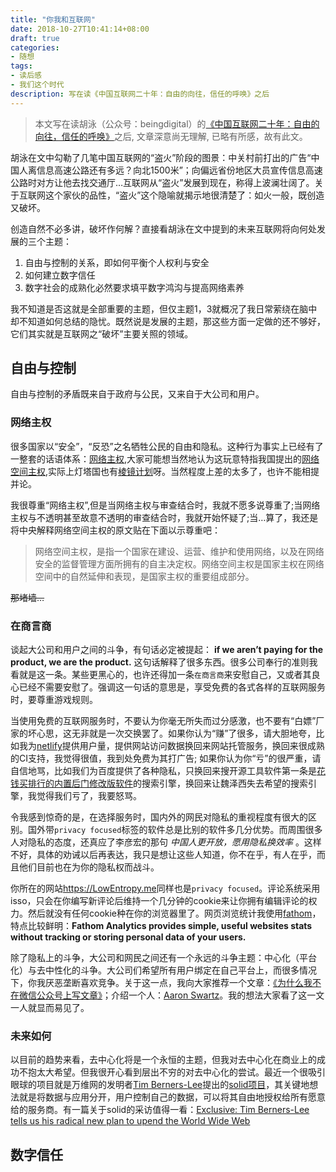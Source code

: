 ```yaml
---
title: "你我和互联网"
date: 2018-10-27T10:41:14+08:00
draft: true
categories:
- 随想
tags:
- 读后感
- 我们这个时代
description: 写在读《中国互联网二十年：自由的向往，信任的呼唤》之后
---
```


> 本文写在读胡泳（公众号：beingdigital）的[《中国互联网二十年：自由的向往，信任的呼唤》](https://www.huxiu.com/article/268816.html)之后, 文章深意尚无理解, 已略有所感，故有此文。

胡泳在文中勾勒了几笔中国互联网的“盗火”阶段的图景：中关村前打出的广告“中国人离信息高速公路还有多远？向北1500米”；向偏远省份地区大员宣传信息高速公路时对方让他去找交通厅…互联网从“盗火”发展到现在，称得上波澜壮阔了。关于互联网这个家伙的品性，“盗火”这个隐喻就揭示地很清楚了：如火一般，既创造又破坏。

创造自然不必多讲，破坏作何解？直接看胡泳在文中提到的未来互联网将向何处发展的三个主题：

1. 自由与控制的关系，即如何平衡个人权利与安全
2. 如何建立数字信任
3. 数字社会的成熟化必然要求填平数字鸿沟与提高网络素养

我不知道是否这就是全部重要的主题，但仅主题1，3就概况了我日常萦绕在脑中却不知道如何总结的隐忧。既然说是发展的主题，那这些方面一定做的还不够好，它们其实就是互联网之“破坏”主要关照的领域。

## 自由与控制

自由与控制的矛盾既来自于政府与公民，又来自于大公司和用户。

### 网络主权

很多国家以“安全”，“反恐”之名牺牲公民的自由和隐私。这种行为事实上已经有了一整套的话语体系：[网络主权](https://zh.wikipedia.org/wiki/%E7%BD%91%E7%BB%9C%E4%B8%BB%E6%9D%83),大家可能想当然地认为这玩意特指我国提出的[网络空间主权](http://www.cac.gov.cn/2017-08/07/c_1121443864.htm),实际上灯塔国也有[棱镜计划](https://zh.wikipedia.org/wiki/%E7%A8%9C%E9%8F%A1%E8%A8%88%E7%95%AB)呀。当然程度上差的太多了，也许不能相提并论。

我很尊重“网络主权”,但是当网络主权与审查结合时，我就不愿多说尊重了;当网络主权与不透明甚至故意不透明的审查结合时，我就开始怀疑了;当…算了，我还是将中央解释网络空间主权的原文贴在下面以示尊重吧：

> 网络空间主权，是指一个国家在建设、运营、维护和使用网络，以及在网络安全的监督管理方面所拥有的自主决定权。网络空间主权是国家主权在网络空间中的自然延伸和表现，是国家主权的重要组成部分。

~~那堵墙…~~

### 在商言商

谈起大公司和用户之间的斗争，有句话必定被提起： **if we aren’t paying for the product, we are the product.** 这句话解释了很多东西。很多公司奉行的准则我看就是这一条。某些更黑心的，也许还得加一条`在商言商`来安慰自己，又或者其良心已经不需要安慰了。强调这一句话的意思是，享受免费的各式各样的互联网服务时，要尊重游戏规则。

当使用免费的互联网服务时，不要认为你毫无所失而过分感激，也不要有“白嫖”厂家的坏心思，这无非就是一次交换罢了。如果你认为“赚”了很多，请大胆地夸，比如我为[netlify](https://www.netlify.com)提供用户量，提供网站访问数据换回来网站托管服务，换回来很成熟的CI支持，我觉得很值，我到处免费为其打广告; 如果你认为你“亏”的很严重，请自信地骂，比如我们为百度提供了各种隐私，只换回来搜开源工具软件第一条是[花钱买排行的内置后门修改版软件](http://www.techweb.com.cn/it/2012-01-31/1145906.shtml)的搜索引擎，换回来让魏泽西失去希望的搜索引擎，我觉得我们亏了，我要怒骂。

令我感到惊奇的是，在选择服务时，国内外的网民对隐私的重视程度有很大的区别。国外带`privacy focused`标签的软件总是比别的软件多几分优势。而周围很多人对隐私的态度，还真应了李彦宏的那句 *中国人更开放，愿用隐私换效率* 。这样不好，具体的劝诫以后再表达，我只是想让这些人知道，你不在乎，有人在乎，而且他们目前也在为你的隐私权而战斗。

你所在的网站<https://LowEntropy.me>同样也是`privacy focused`。评论系统采用isso，只会在你编写新评论后维持一个几分钟的cookie来让你拥有编辑评论的权力。然后就没有任何cookie种在你的浏览器里了。网页浏览统计我使用[fathom](https://usefathom.com/)，特点比较鲜明：**Fathom Analytics provides simple, useful websites stats without tracking or storing personal data of your users.**

除了隐私上的斗争，大公司和网民之间还有一个永远的斗争主题：中心化（平台化）与去中性化的斗争。大公司们希望所有用户绑定在自己平台上，而很多情况下，你我厌恶垄断喜欢竞争。关于这一点，我向大家推荐一个文章：[《为什么我不在微信公众号上写文章》](https://coolshell.cn/articles/17391.html)；介绍一个人：[Aaron Swartz](https://zh.wikipedia.org/zh/%E4%BA%9A%E4%BC%A6%C2%B7%E6%96%AF%E6%B2%83%E8%8C%A8)。我的想法大家看了这一文一人就显而易见了。

### 未来如何

以目前的趋势来看，去中心化将是一个永恒的主题，但我对去中心化在商业上的成功不抱太大希望。但我很开心看到层出不穷的对去中心化的尝试。最近一个很吸引眼球的项目就是万维网的发明者[Tim Berners-Lee](https://zh.wikipedia.org/wiki/%E8%92%82%E5%A7%86%C2%B7%E4%BC%AF%E7%BA%B3%E6%96%AF-%E6%9D%8E)提出的[solid项目](https://solid.inrupt.com/)，其关键地想法就是将数据与应用分开，用户控制自己的数据，可以将其自由地授权给所有愿意给的服务商。有一篇关于solid的采访值得一看：[Exclusive: Tim Berners-Lee tells us his radical new plan to upend the World Wide Web](https://www.fastcompany.com/90243936/exclusive-tim-berners-lee-tells-us-his-radical-new-plan-to-upend-the-world-wide-web)

## 数字信任
